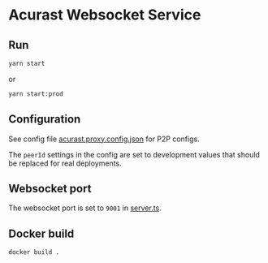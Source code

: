 # Acurast Websocket Service

## Run

```bash
yarn start
```

or

```bash
yarn start:prod
```

## Configuration

See config file [acurast.proxy.config.json](./src/acurast.proxy.config.json) for P2P configs.

The `peerId` settings in the config are set to development values that should be replaced for real deployments.

## Websocket port

The websocket port is set to `9001` in [server.ts](./src/server.ts).

## Docker build

```bash
docker build .
```
